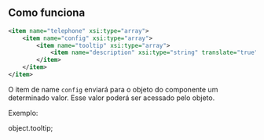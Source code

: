 ## Como funciona

```xml
<item name="telephone" xsi:type="array">
    <item name="config" xsi:type="array">
        <item name="tooltip" xsi:type="array">
            <item name="description" xsi:type="string" translate="true">For delivery questions.</item>
        </item>
    </item>
</item>
```

O item de name `config` enviará para o objeto do componente um determinado valor. Esse valor poderá ser acessado pelo objeto.

Exemplo:

object.tooltip;